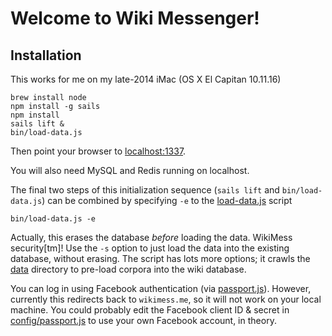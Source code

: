 # Welcome to Wiki Messenger!

## Installation

This works for me on my late-2014 iMac (OS X El Capitan 10.11.16)

    brew install node
    npm install -g sails
    npm install
    sails lift &
    bin/load-data.js

Then point your browser to [localhost:1337](http://localhost:1337/).

You will also need MySQL and Redis running on localhost.

The final two steps of this initialization sequence (`sails lift` and `bin/load-data.js`) can be combined by specifying `-e` to the [load-data.js](bin/load-data.js) script

    bin/load-data.js -e

Actually, this erases the database _before_ loading the data. WikiMess security[tm]!
Use the `-s` option to just load the data into the existing database, without erasing.
The script has lots more options; it crawls the [data](data) directory to pre-load corpora into the wiki database.

You can log in using Facebook authentication (via [passport.js](http://passportjs.org/)).
However, currently this redirects back to `wikimess.me`, so it will not work on your local machine.
You could probably edit the Facebook client ID & secret in [config/passport.js](config/passport.js) to use your own Facebook account, in theory.
